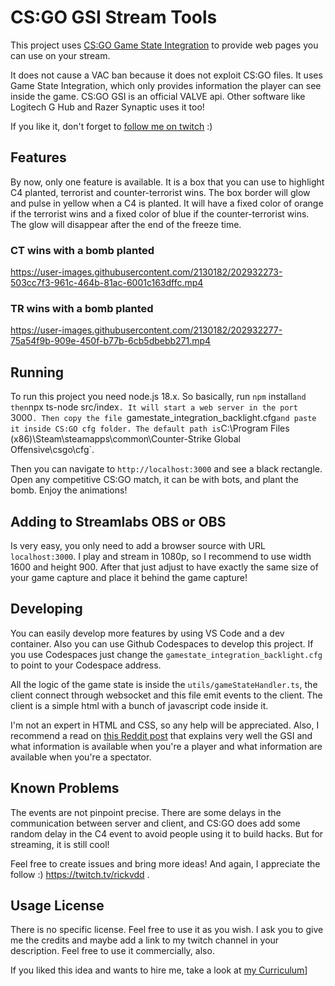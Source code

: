 # CS:GO GSI Stream Tools
This project uses [CS:GO Game State Integration](https://developer.valvesoftware.com/wiki/Counter-Strike:_Global_Offensive_Game_State_Integration)
to provide web pages you can use on your stream.  

It does not cause a VAC ban because it does not exploit CS:GO files. It uses Game State Integration, which only provides information the player can see inside the game. CS:GO GSI is an official VALVE api. Other software like Logitech G Hub and Razer Synaptic uses it too!

If you like it, don't forget to [follow me on twitch](https://twitch.tv/rickvdd) :) 

## Features  
By now, only one feature is available. It is a box that you can use to highlight C4 planted, terrorist and counter-terrorist wins. The box border will
glow and pulse in yellow when a C4 is planted. It will have a fixed color of orange if the terrorist wins and a fixed color of blue if the counter-terrorist wins.
The glow will disappear after the end of the freeze time.

### CT wins with a bomb planted
https://user-images.githubusercontent.com/2130182/202932273-503cc7f3-961c-464b-81ac-6001c163dffc.mp4

### TR wins with a bomb planted
https://user-images.githubusercontent.com/2130182/202932277-75a54f9b-909e-450f-b77b-6cb5dbebb271.mp4

## Running
To run this project you need node.js 18.x. So basically, run `npm` install` and then `npx ts-node src/index`. It will
start a web server in the port `3000`.
Then copy the file `gamestate_integration_backlight.cfg` and paste it inside CS:GO cfg folder. The default path is `C:\Program Files (x86)\Steam\steamapps\common\Counter-Strike Global Offensive\csgo\cfg`.

Then you can navigate to `http://localhost:3000` and see a black rectangle. Open any competitive CS:GO match, it can be with bots, and plant the bomb. Enjoy the animations!

## Adding to Streamlabs OBS or OBS
Is very easy, you only need to add a browser source with URL `localhost:3000`. I play and stream in 1080p, so I recommend to use width 1600 and height 900. After that just adjust to have exactly the same size of your game capture and place it behind the game capture!

## Developing
You can easily develop more features by using VS Code and a dev container. Also you can use Github Codespaces to develop this project. If you use Codespaces just change the `gamestate_integration_backlight.cfg` to point to your Codespace address.

All the logic of the game state is inside the `utils/gameStateHandler.ts`, the client connect through websocket and this file emit events to the client. The client is a simple html with a bunch of javascript code inside it.

I'm not an expert in HTML and CSS, so any help will be appreciated. Also, I recommend a read on [this Reddit post](https://www.reddit.com/r/GlobalOffensive/comments/cjhcpy/game_state_integration_a_very_large_and_indepth/) that explains very well the GSI and what information is available when you're a player and what information are available when you're a spectator.

## Known Problems
The events are not pinpoint precise. There are some delays in the communication between server and client, and CS:GO does add some random delay in the C4 event to avoid people using it to build hacks. But for streaming, it is still cool!

Feel free to create issues and bring more ideas! And again, I appreciate the follow :) https://twitch.tv/rickvdd .

## Usage License
There is no specific license. Feel free to use it as you wish. I ask you to give me the credits and maybe add a link to my twitch channel in your description. Feel free to use it commercially, also.

If you liked this idea and wants to hire me, take a look at [my Curriculum](https://github.com/ricardovsilva/resume)]